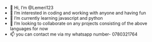 - 👋 Hi, I’m @Lemeri123
- 👀 I’m interested in coding and working with anyone and having fun
- 🌱 I’m currently learning javascript and python
- 💞️ I’m looking to collaborate on any projects consisting of the above languages for now
- 📫 you can contact me via my whatsapp number- 0780321764

<!---
Lemeri123/Lemeri123 is a ✨ special ✨ repository because its `README.md` (this file) appears on your GitHub profile.
You can click the Preview link to take a look at your changes.
--->
